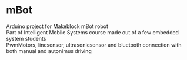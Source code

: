 # mBot
Arduino project for Makeblock mBot robot <br>
Part of Intelligent Mobile Systems course made out of a few embedded system students <br>
PwmMotors, linesensor, ultrasonicsensor and bluetooth connection with both manual and autonimus driving
